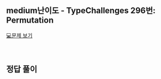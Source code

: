 ## medium난이도 - TypeChallenges 296번: Permutation

[💻문제 보기](https://www.typescriptlang.org/play#code/PQKgUABBBMCcBsEC0EAKBTATgWwK4BcBDfASwHsA7SZJWu6gIwE8IA5Qs-MiASQGtcFbgAoAAgAdCFACZSyJTAEoIAYkAvPYFbF1YPJVqKgxEATk4A5usNUA-E4BbRwCOTEQATjgCabAHaMRAAwuBQ8cAi4xEA4Q4BfRiEAGHv9AHQ6IQBQewA76wBSmtCw8IlJKd28IQBtawBA1wA1VwA5BwBSxgDpzagADcvwmcXQAZwBjTBJxfGpK6ohqnAgAXnicAmJdAB4AcgBBEYgAHwgRgCFJmZGAYRGAPgBuCGBgCABtcZGAGlmFk5WRgF1p-cPz1fOF65mDs9mJ+6ub1+PZh-evi8LucPqdAbd-vNfodLmVyuYoGsIABxEj4AASuAYgAXRwA4gxA1IAGOoAXBAABb4fDiGrEnb4epkwoAKxqhTImAA5sA4PBgHwyGAQMBzKAIAB9CWSqWSiCAG9HCdiIIAVecAOy0QDyAUg7xdKdWKIELzG10H1EoNKEMACpI3pSJgikDa3VSiCAGUXACVDgA6liCAAHnAC7jbsdTol+uFJGw4nZ+AgRogAG8IABRACOuEIABsTgmAB7VOpRgC+EAAZpgyNhZqIjUg6mT02n0BQObVgAQSGmaiNDVVjXVCDVaj19tRs7n8ENk6m00MMP0ksNDmsTgcJpc1ovhzn0Hnxyn09OEgNkhRRhMblCz6tF7dQVDPs9r9DIU9vreAXeX29gQD7wdITfn0CT7Qiua5HBuo47pO+6zmax7nksp5LJeS53GC75AjeQE-q+qEXNhn5-uCv7AdCAEQqRJGruuUAjluY4TnuM6mkeQwMGQZD1lIV57EW6b9ic+CYLg6A-oJwknLx7YiaB4F0ZBjEHnO5oUOgABuWDcVRYGwmAopBs6gAnTYAMuMQIAF02ACM1gZBiGungIiECAKgTgCvTRAgCvNfY2QkuSlLUrSwD0jWzKsuyXI8sAUg1AA7lgfICvZzkEl5FJUjSdIMkFbKctyCDADUHGtpQNTUEiBmAB6dEAmIAOBOACctpLJb5aWBSymVcvygrCkAA)

<br/>

## 정답 풀이

```ts
```
